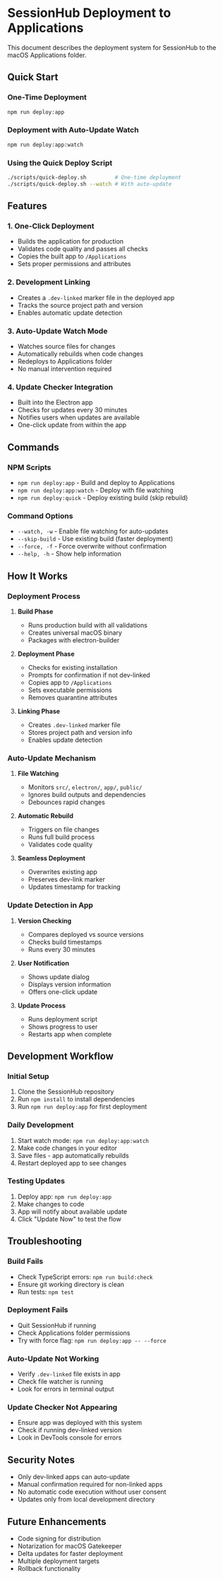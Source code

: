# SessionHub Deployment to Applications

This document describes the deployment system for SessionHub to the macOS Applications folder.

## Quick Start

### One-Time Deployment
```bash
npm run deploy:app
```

### Deployment with Auto-Update Watch
```bash
npm run deploy:app:watch
```

### Using the Quick Deploy Script
```bash
./scripts/quick-deploy.sh         # One-time deployment
./scripts/quick-deploy.sh --watch # With auto-update
```

## Features

### 1. **One-Click Deployment**
- Builds the application for production
- Validates code quality and passes all checks
- Copies the built app to `/Applications`
- Sets proper permissions and attributes

### 2. **Development Linking**
- Creates a `.dev-linked` marker file in the deployed app
- Tracks the source project path and version
- Enables automatic update detection

### 3. **Auto-Update Watch Mode**
- Watches source files for changes
- Automatically rebuilds when code changes
- Redeploys to Applications folder
- No manual intervention required

### 4. **Update Checker Integration**
- Built into the Electron app
- Checks for updates every 30 minutes
- Notifies users when updates are available
- One-click update from within the app

## Commands

### NPM Scripts
- `npm run deploy:app` - Build and deploy to Applications
- `npm run deploy:app:watch` - Deploy with file watching
- `npm run deploy:quick` - Deploy existing build (skip rebuild)

### Command Options
- `--watch, -w` - Enable file watching for auto-updates
- `--skip-build` - Use existing build (faster deployment)
- `--force, -f` - Force overwrite without confirmation
- `--help, -h` - Show help information

## How It Works

### Deployment Process
1. **Build Phase**
   - Runs production build with all validations
   - Creates universal macOS binary
   - Packages with electron-builder

2. **Deployment Phase**
   - Checks for existing installation
   - Prompts for confirmation if not dev-linked
   - Copies app to `/Applications`
   - Sets executable permissions
   - Removes quarantine attributes

3. **Linking Phase**
   - Creates `.dev-linked` marker file
   - Stores project path and version info
   - Enables update detection

### Auto-Update Mechanism
1. **File Watching**
   - Monitors `src/`, `electron/`, `app/`, `public/`
   - Ignores build outputs and dependencies
   - Debounces rapid changes

2. **Automatic Rebuild**
   - Triggers on file changes
   - Runs full build process
   - Validates code quality

3. **Seamless Deployment**
   - Overwrites existing app
   - Preserves dev-link marker
   - Updates timestamp for tracking

### Update Detection in App
1. **Version Checking**
   - Compares deployed vs source versions
   - Checks build timestamps
   - Runs every 30 minutes

2. **User Notification**
   - Shows update dialog
   - Displays version information
   - Offers one-click update

3. **Update Process**
   - Runs deployment script
   - Shows progress to user
   - Restarts app when complete

## Development Workflow

### Initial Setup
1. Clone the SessionHub repository
2. Run `npm install` to install dependencies
3. Run `npm run deploy:app` for first deployment

### Daily Development
1. Start watch mode: `npm run deploy:app:watch`
2. Make code changes in your editor
3. Save files - app automatically rebuilds
4. Restart deployed app to see changes

### Testing Updates
1. Deploy app: `npm run deploy:app`
2. Make changes to code
3. App will notify about available update
4. Click "Update Now" to test the flow

## Troubleshooting

### Build Fails
- Check TypeScript errors: `npm run build:check`
- Ensure git working directory is clean
- Run tests: `npm test`

### Deployment Fails
- Quit SessionHub if running
- Check Applications folder permissions
- Try with force flag: `npm run deploy:app -- --force`

### Auto-Update Not Working
- Verify `.dev-linked` file exists in app
- Check file watcher is running
- Look for errors in terminal output

### Update Checker Not Appearing
- Ensure app was deployed with this system
- Check if running dev-linked version
- Look in DevTools console for errors

## Security Notes

- Only dev-linked apps can auto-update
- Manual confirmation required for non-linked apps
- No automatic code execution without user consent
- Updates only from local development directory

## Future Enhancements

- Code signing for distribution
- Notarization for macOS Gatekeeper
- Delta updates for faster deployment
- Multiple deployment targets
- Rollback functionality
